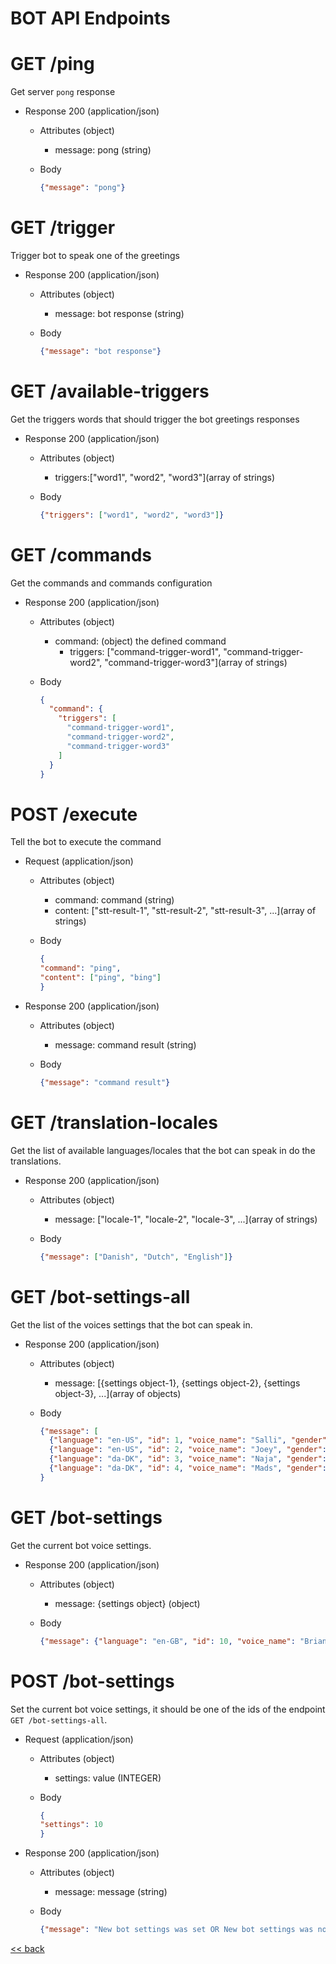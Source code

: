 # BOT API Endpoints

# GET /ping
Get server `pong` response
+ Response 200 (application/json)
    + Attributes (object)
        - message: pong (string)
    + Body

        ```json
        {"message": "pong"}
        ```

# GET /trigger
Trigger bot to speak one of the greetings
+ Response 200 (application/json)
    + Attributes (object)
        - message: bot response (string)
    + Body

        ```json
        {"message": "bot response"}
        ```

# GET /available-triggers
Get the triggers words that should trigger the bot greetings responses
+ Response 200 (application/json)
    + Attributes (object)
        - triggers:["word1", "word2", "word3"]\(array of strings)
    + Body

        ```json
        {"triggers": ["word1", "word2", "word3"]}
        ```

# GET /commands
Get the commands and commands configuration
+ Response 200 (application/json)
    + Attributes (object)
        - command: (object) the defined command
          - triggers: ["command-trigger-word1", "command-trigger-word2", "command-trigger-word3"]\(array of strings)
    + Body

        ```json
        {
          "command": {
            "triggers": [
              "command-trigger-word1",
              "command-trigger-word2",
              "command-trigger-word3"
            ]
          }
        }
        ```

# POST /execute
Tell the bot to execute the command
+ Request (application/json)
    + Attributes (object)
        - command: command (string)
        - content: ["stt-result-1", "stt-result-2", "stt-result-3", ...]\(array of strings)
    + Body

        ```json
      {
        "command": "ping",
        "content": ["ping", "bing"]
      }
      ```

+ Response 200 (application/json)
    + Attributes (object)
        - message: command result (string)
    + Body

        ```json
        {"message": "command result"}
        ```

# GET /translation-locales
Get the list of available languages/locales that the bot can speak in do the translations.
+ Response 200 (application/json)
    + Attributes (object)
        - message: ["locale-1", "locale-2", "locale-3", ...]\(array of strings)
    + Body

        ```json
        {"message": ["Danish", "Dutch", "English"]}
        ```

# GET /bot-settings-all
Get the list of the voices settings that the bot can speak in.
+ Response 200 (application/json)
    + Attributes (object)
        - message: [{settings object-1}, {settings object-2}, {settings object-3}, ...]\(array of objects)
    + Body

        ```json
        {"message": [
          {"language": "en-US", "id": 1, "voice_name": "Salli", "gender": "Female"},
          {"language": "en-US", "id": 2, "voice_name": "Joey", "gender": "Male"},
          {"language": "da-DK", "id": 3, "voice_name": "Naja", "gender": "Female"},
          {"language": "da-DK", "id": 4, "voice_name": "Mads", "gender": "Male"}]
        }
        ```

# GET /bot-settings
Get the current bot voice settings.
+ Response 200 (application/json)
    + Attributes (object)
        - message: {settings object} (object)
    + Body

        ```json
        {"message": {"language": "en-GB", "id": 10, "voice_name": "Brian", "gender": "Male"}}
        ```

# POST /bot-settings
Set the current bot voice settings, it should be one of the ids of the endpoint `GET /bot-settings-all`.
+ Request (application/json)
    + Attributes (object)
        - settings: value (INTEGER)
    + Body

        ```json
      {
        "settings": 10
      }
      ```

+ Response 200 (application/json)
    + Attributes (object)
        - message: message (string)
    + Body

        ```json
        {"message": "New bot settings was set OR New bot settings was not set"}
        ```

[<< back](./README.md)
